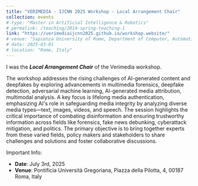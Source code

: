 ```yaml
---
title: "VERIMEDIA - IJCNN 2025 Workshop - Local Arrangement Chair"
collection: events
# type: "Master in Artificial Intelligence & Robotics"
# permalink: /teaching/2014-spring-teaching-1
link: "https://verimediaijcnn2025.github.io/workshop.website/"
# venue: "Sapienza University of Rome, Department of Computer, Automatic and Management Engineering (DIAG)"
# date: 2025-03-01
# location: "Rome, Italy"
---
```


 I was the ***Local Arrangement Chair*** of the Verimedia workshop.

 The workshop addresses the rising challenges of AI-generated content and deepfakes by exploring advancements in multimedia forensics, deepfake detection, adversarial machine learning, AI-generated media attribution, multimodal analysis. A key focus is lifelong media authentication, emphasizing AI's role in safeguarding media integrity by analyzing diverse media types—text, images, videos, and speech. The session highlights the critical importance of combating disinformation and ensuring trustworthy information across fields like forensics, fake news debunking, cyberattack mitigation, and politics. The primary objective is to bring together experts from these varied fields, policy makers and stakeholders to share challenges and solutions and foster collaborative discussions.

 Important Info:
 - **Date**: July 3rd, 2025
 - **Venue**: Pontificia Università Gregoriana, Piazza della Pilotta, 4, 00187 Roma, Italy
